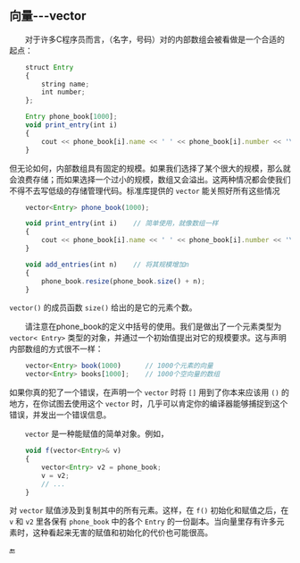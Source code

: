 ## 向量---vector

  对于许多C程序员而言，（名字，号码）对的内部数组会被看做是一个合适的起点：

```javascript
    struct Entry
    {
        string name;
        int number;
    };

    Entry phone_book[1000];
    void print_entry(int i)
    {
        cout << phone_book[i].name << ' ' << phone_book[i].number << '\n';
    }
```

但无论如何，内部数组具有固定的规模。如果我们选择了某个很大的规模，那么就会浪费存储；而如果选择一个过小的规模，数组又会溢出。这两种情况都会使我们不得不去写低级的存储管理代码。标准库提供的 `vector` 能关照好所有这些情况

```javascript
    vector<Entry> phone_book(1000);

    void print_entry(int i)    // 简单使用，就像数组一样
    {
        cout << phone_book[i].name << ' ' << phone_book[i].number << '\n';
    }

    void add_entries(int n)    // 将其规模增加n
    {
        phone_book.resize(phone_book.size() + n);
    }
```

`vector()` 的成员函数 `size()` 给出的是它的元素个数。

  请注意在phone\_book的定义中括号的使用。我们是做出了一个元素类型为 `vector< Entry>` 类型的对象，并通过一个初始值提出对它的规模要求。这与声明内部数组的方式很不一样：

```javascript
    vector<Entry> book(1000)      // 1000个元素的向量
    vector<Entry> books[1000];    // 1000个空向量的数组
```

如果你真的犯了一个错误，在声明一个 `vector` 时将 `[]` 用到了你本来应该用 `()` 的地方，在你试图去使用这个 `vector` 时，几乎可以肯定你的编译器能够捕捉到这个错误，并发出一个错误信息。

  `vector` 是一种能赋值的简单对象。例如，

```javascript
    void f(vector<Entry>& v)
    {
        vector<Entry> v2 = phone_book;
        v = v2;
        // ...
    }
```

对 `vector` 赋值涉及到复制其中的所有元素。这样，在 `f()` 初始化和赋值之后，在 `v` 和 `v2` 里各保有 `phone_book` 中的各个 `Entry` 的一份副本。当向量里存有许多元素时，这种看起来无害的赋值和初始化的代价也可能很高。

🔚

